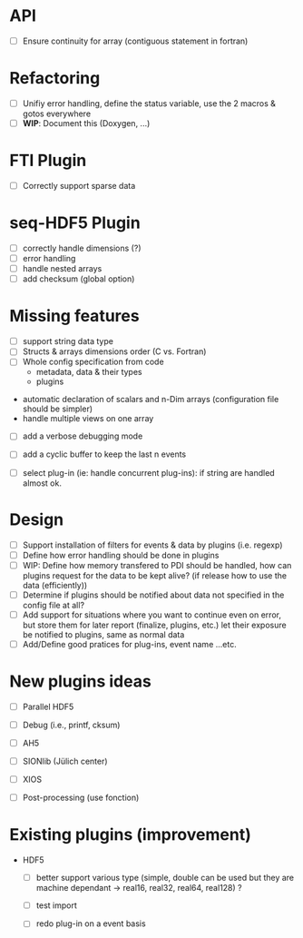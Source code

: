 # API
- [ ] Ensure continuity for array (contiguous statement in fortran)

# Refactoring
- [ ] Unifiy error handling, define the status variable, use the 2 macros & gotos
      everywhere
- [ ] __WIP__: Document this (Doxygen, ...)

# FTI Plugin
- [ ] Correctly support sparse data

# seq-HDF5 Plugin
- [ ] correctly handle dimensions (?) 
- [ ] error handling
- [ ] handle nested arrays
- [ ] add checksum (global option)

# Missing features
- [ ] support string data type
- [ ] Structs & arrays dimensions order (C vs. Fortran)
- [ ] Whole config specification from code
    - metadata, data & their types
    - plugins
* automatic declaration of scalars and n-Dim arrays (configuration file should be simpler)
* handle multiple views on one array
- [ ] add a verbose debugging mode
- [ ] add a cyclic buffer to keep the last n events
- [ ] select plug-in (ie: handle concurrent plug-ins): if string are handled almost ok.


# Design
- [ ] Support installation of filters for events & data by plugins (i.e. regexp)
- [ ] Define how error handling should be done in plugins
- [ ] WIP: Define how memory transfered to PDI should be handled, how can plugins
  request for the data to be kept alive? (if release how to use the data (efficiently))
- [ ] Determine if plugins should be notified about data not specified in the
  config file at all?
- [ ] Add support for situations where you want to continue even on error, but
  store them for later report (finalize, plugins, etc.)
  let their exposure be notified to plugins, same as normal data
- [ ] Add/Define good pratices for plug-ins, event name ...etc.

# New plugins ideas
- [ ] Parallel HDF5
- [ ] Debug (i.e., printf, cksum)
- [ ] AH5
- [ ] SIONlib (Jülich center) 
- [ ] XIOS 
- [ ] Post-processing (use fonction)


# Existing plugins (improvement)
* HDF5
   - [ ] better support various type (simple, double can be used but they are machine dependant -> real16, real32, real64, real128) ?
   - [ ] test import
   - [ ] redo plug-in on a event basis
    
